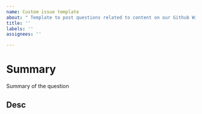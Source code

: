 ```yaml
---
name: Custom issue template
about: " Template to post questions related to content on our Github Wikis"
title: ''
labels: ''
assignees: ''

---
```


# Summary 
Summary of the question 

## Desc
